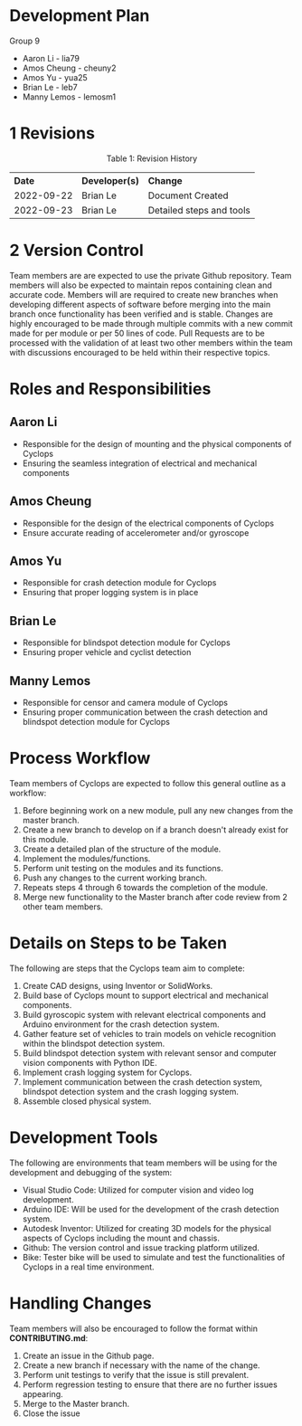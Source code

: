 # Development Plan
Group 9
 - Aaron Li - lia79
 - Amos Cheung - cheuny2
 - Amos Yu - yua25
 - Brian Le - leb7
 - Manny Lemos - lemosm1

# 1 Revisions

<div style="text-align: center;"> 
    <p id="Revision_History">
        Table 1: Revision History
        <table style="width: 100%; text-align: left;">
            <tr>
                <th>Date</th>
                <th>Developer(s)</th>
                <th>Change</th>
            </tr>
            <tr>
                <td>2022-09-22</th>
                <td>Brian Le</th>
                <td>Document Created</th>
            </tr>
            <tr>
                <td>2022-09-23</th>
                <td>Brian Le</th>
                <td>Detailed steps and tools</th>
            </tr>
        </table>
    </p>
</div>

# 2 Version Control

Team members are are expected to use the private Github repository. Team members will also be expected to maintain repos containing clean and accurate code. Members will are required to create new branches when developing different aspects of software before merging into the main branch once functionality has been verified and is stable. Changes are highly encouraged to be made through multiple commits with a new commit made for per module or per 50 lines of code. Pull Requests are to be processed with the validation of at least two other members within the team with discussions encouraged to be held within their respective topics.

# Roles and Responsibilities

## Aaron Li

- Responsible for the design of mounting and the physical components of Cyclops
- Ensuring the seamless integration of electrical and mechanical components

## Amos Cheung

- Responsible for the design of the electrical components of Cyclops
- Ensure accurate reading of accelerometer and/or gyroscope 

## Amos Yu

- Responsible for crash detection module for Cyclops
- Ensuring that proper logging system is in place

## Brian Le

- Responsible for blindspot detection module for Cyclops
- Ensuring proper vehicle and cyclist detection

## Manny Lemos

- Responsible for censor and camera module of Cyclops
- Ensuring proper communication between the crash detection and blindspot detection module for Cyclops


# Process Workflow

Team members of Cyclops are expected to follow this general outline as a workflow:

 1. Before beginning work on a new module, pull any new changes from the master branch.
 2. Create a new branch to develop on if a branch doesn't already exist for this module.
 3. Create a detailed plan of the structure of the module. 
 4. Implement the modules/functions.
 5. Perform unit testing on the modules and its functions.
 6. Push any changes to the current working branch.
 7. Repeats steps 4 through 6 towards the completion of the module.
 8. Merge new functionality to the Master branch after code review from 2 other team members.

# Details on Steps to be Taken

The following are steps that the Cyclops team aim to complete:

 1. Create CAD designs, using Inventor or SolidWorks.
 2. Build base of Cyclops mount to support electrical and mechanical components.
 3. Build gyroscopic system with relevant electrical components and Arduino environment for the crash detection system.
 4. Gather feature set of vehicles to train models on vehicle recognition within the blindspot detection system. 
 5. Build blindspot detection system with relevant sensor and computer vision components with Python IDE.
 6. Implement crash logging system for Cyclops.
 7. Implement communication between the crash detection system, blindspot detection system and the crash logging system.
 8. Assemble closed physical system.

# Development Tools

The following are environments that team members will be using for the development and debugging of the system:

 - Visual Studio Code: Utilized for computer vision and video log development.
 - Arduino IDE: Will be used for the development of the crash detection system.
 - Autodesk Inventor: Utilized for creating 3D models for the physical aspects of Cyclops including the mount and chassis. 
 - Github: The version control and issue tracking platform utilized. 
 - Bike: Tester bike will be used to simulate and test the functionalities of Cyclops in a real time environment.

# Handling Changes

Team members will also be encouraged to follow the format within **CONTRIBUTING.md**:

 1. Create an issue in the Github page.
 2. Create a new branch if necessary with the name of the change. 
 3. Perform unit testings to verify that the issue is still prevalent.
 4. Perform regression testing to ensure that there are no further issues appearing.
 5. Merge to the Master branch.
 6. Close the issue


